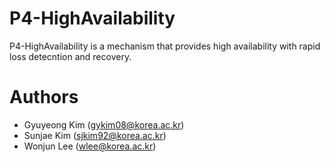 # P4-HighAvailability
P4-HighAvailability is a mechanism that provides high availability with rapid loss detecntion and recovery.

# Authors
- Gyuyeong Kim (gykim08@korea.ac.kr)
- Sunjae Kim (sjkim92@korea.ac.kr)
- Wonjun Lee (wlee@korea.ac.kr)
